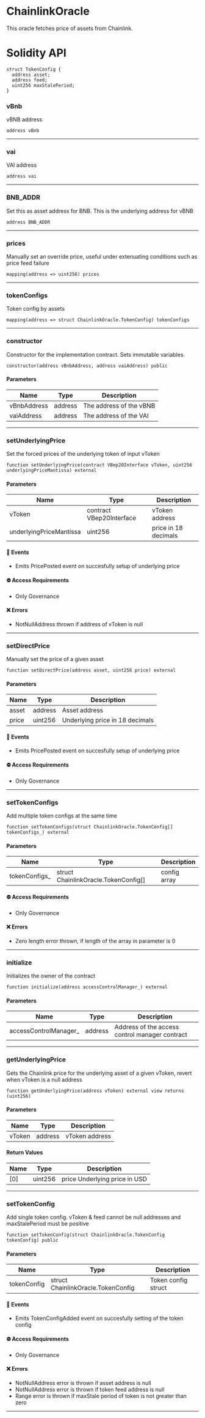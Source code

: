 # ChainlinkOracle

This oracle fetches price of assets from Chainlink.

# Solidity API

```solidity
struct TokenConfig {
  address asset;
  address feed;
  uint256 maxStalePeriod;
}
```

### vBnb

vBNB address

```solidity
address vBnb
```

---

### vai

VAI address

```solidity
address vai
```

---

### BNB_ADDR

Set this as asset address for BNB. This is the underlying address for vBNB

```solidity
address BNB_ADDR
```

---

### prices

Manually set an override price, useful under extenuating conditions such as price feed failure

```solidity
mapping(address => uint256) prices
```

---

### tokenConfigs

Token config by assets

```solidity
mapping(address => struct ChainlinkOracle.TokenConfig) tokenConfigs
```

---

### constructor

Constructor for the implementation contract. Sets immutable variables.

```solidity
constructor(address vBnbAddress, address vaiAddress) public
```

#### Parameters

| Name        | Type    | Description             |
| ----------- | ------- | ----------------------- |
| vBnbAddress | address | The address of the vBNB |
| vaiAddress  | address | The address of the VAI  |

---

### setUnderlyingPrice

Set the forced prices of the underlying token of input vToken

```solidity
function setUnderlyingPrice(contract VBep20Interface vToken, uint256 underlyingPriceMantissa) external
```

#### Parameters

| Name                    | Type                     | Description          |
| ----------------------- | ------------------------ | -------------------- |
| vToken                  | contract VBep20Interface | vToken address       |
| underlyingPriceMantissa | uint256                  | price in 18 decimals |

#### 📅 Events

- Emits PricePosted event on succesfully setup of underlying price

#### ⛔️ Access Requirements

- Only Governance

#### ❌ Errors

- NotNullAddress thrown if address of vToken is null

---

### setDirectPrice

Manually set the price of a given asset

```solidity
function setDirectPrice(address asset, uint256 price) external
```

#### Parameters

| Name  | Type    | Description                     |
| ----- | ------- | ------------------------------- |
| asset | address | Asset address                   |
| price | uint256 | Underlying price in 18 decimals |

#### 📅 Events

- Emits PricePosted event on succesfully setup of underlying price

#### ⛔️ Access Requirements

- Only Governance

---

### setTokenConfigs

Add multiple token configs at the same time

```solidity
function setTokenConfigs(struct ChainlinkOracle.TokenConfig[] tokenConfigs_) external
```

#### Parameters

| Name           | Type                                 | Description  |
| -------------- | ------------------------------------ | ------------ |
| tokenConfigs\_ | struct ChainlinkOracle.TokenConfig[] | config array |

#### ⛔️ Access Requirements

- Only Governance

#### ❌ Errors

- Zero length error thrown, if length of the array in parameter is 0

---

### initialize

Initializes the owner of the contract

```solidity
function initialize(address accessControlManager_) external
```

#### Parameters

| Name                   | Type    | Description                                    |
| ---------------------- | ------- | ---------------------------------------------- |
| accessControlManager\_ | address | Address of the access control manager contract |

---

### getUnderlyingPrice

Gets the Chainlink price for the underlying asset of a given vToken, revert when vToken is a null address

```solidity
function getUnderlyingPrice(address vToken) external view returns (uint256)
```

#### Parameters

| Name   | Type    | Description    |
| ------ | ------- | -------------- |
| vToken | address | vToken address |

#### Return Values

| Name | Type    | Description                   |
| ---- | ------- | ----------------------------- |
| [0]  | uint256 | price Underlying price in USD |

---

### setTokenConfig

Add single token config. vToken & feed cannot be null addresses and maxStalePeriod must be positive

```solidity
function setTokenConfig(struct ChainlinkOracle.TokenConfig tokenConfig) public
```

#### Parameters

| Name        | Type                               | Description         |
| ----------- | ---------------------------------- | ------------------- |
| tokenConfig | struct ChainlinkOracle.TokenConfig | Token config struct |

#### 📅 Events

- Emits TokenConfigAdded event on succesfully setting of the token config

#### ⛔️ Access Requirements

- Only Governance

#### ❌ Errors

- NotNullAddress error is thrown if asset address is null
- NotNullAddress error is thrown if token feed address is null
- Range error is thrown if maxStale period of token is not greater than zero

---
